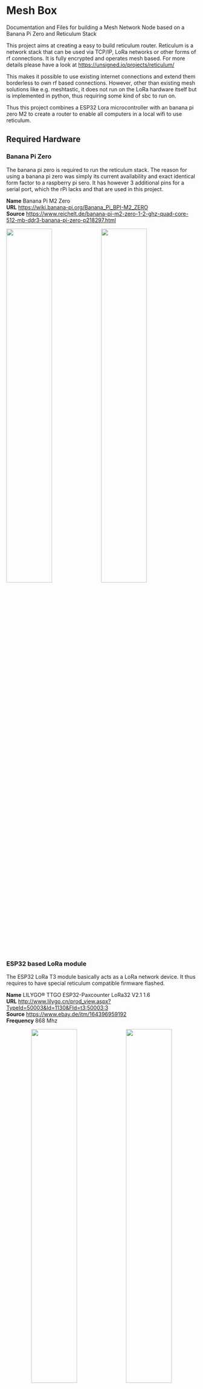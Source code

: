 # Mesh Box
Documentation and Files for building a Mesh Network Node based on a Banana Pi Zero and Reticulum Stack

This project aims at creating a easy to build reticulum router. Reticulum is a network stack that can be used via TCP/IP, LoRa networks or other forms of rf connections. It is fully encrypted and operates mesh based. For more details please have a look at https://unsigned.io/projects/reticulum/

This makes it possible to use existing internet connections and extend them borderless to own rf based connections. However, other than existing mesh solutions like e.g. meshtastic, it does not run on the LoRa hardware itself but is implemented in python, thus requiring some kind of sbc to run on. 

Thus this project combines a ESP32 Lora microcontroller with an banana pi zero M2 to create a router to enable all computers in a local wifi to use reticulum.
 

## Required Hardware
### Banana Pi Zero
<p>
The banana pi zero is required to run the reticulum stack. The reason for using a banana pi zero was simply its current availability and exact identical form factor to a raspberry pi sero. It has however 3 additional pins for a serial port, which the rPi lacks and that are used in this project.

**Name** Banana Pi M2 Zero<br>
**URL** https://wiki.banana-pi.org/Banana_Pi_BPI-M2_ZERO<br>
**Source** https://www.reichelt.de/banana-pi-m2-zero-1-2-ghz-quad-core-512-mb-ddr3-banana-pi-zero-p218297.html<br>

</p>
<p align="left" width="60%">
  <img width="49%" src="images/bPi_zero/bPi_zero_front.jpg">
  <img width="49%" src="images/bPi_zero/bPi_zero_back.jpg">
</p>

### ESP32 based LoRa module
<p>
The ESP32 LoRa T3 module basically acts as a LoRa network device. It thus requires to have special reticulum compatible firmware flashed.

**Name** LILYGO® TTGO ESP32-Paxcounter LoRa32 V2.1 1.6<br>
**URL** http://www.lilygo.cn/prod_view.aspx?TypeId=50003&Id=1130&FId=t3:50003:3<br>
**Source** https://www.ebay.de/itm/164396959192<br>
**Frequency** 868 Mhz<br>

</p>
<p align="center" width="60%">
  <img width="49%" src="images/T3/T3_front.jpg">
  <img width="49%" src="images/T3/T3_back.jpg">
</p>

### Optional: Battery module
<p>
The battery module initially was planned as ups for use with solar power, however due to it turning off for a second once the power source is disconnected, this is not feasable. It makes the unit however autonomous for either mobile use or temporary backup power in case of a blackout.
As I bought some of the modules, I'm still going to built this version, but eventually I'll switch to powering the unit using external usb power banks.

**Name** diymore Battery Shield V8<br>
**URL** https://www.diymore.cc/products/18650-battery-shield-v8-mobile-power-bank-3v-5v-for-arduino-esp32-esp8266-wifi<br>
**Source** https://www.ebay.de/itm/402137178128<br>

</p>
<p align="center" width="60%">
  <img width="49%" src="images/battery/battery_board_front.jpg">
  <img width="49%" src="images/battery/battery_board_back.jpg">
</p>

### Cables
<p>

</p>

### Connectors
<p>
3 wire cables are used for the serial connections. In the pictures 4 wires. The length is not relevant, however, if you plan to use the provided 3d printed case, these values fit it:

1x 8.2cm (Banana Pi Zero M2 - gpio serial)<br>
1x 6.5cm (Banana Pi Zero M2 - debug serial)<br>
1x 4 cm (ESP32)


2 wire cables are used for the optional power supply. Length used with the 3d printed case:

2x 4.5cm (battery board)<br>
1x 7.8cm (Banana Pi Zero)<br>
1x 3.3cm (ESP32)
</p>

### WIFI Antenna and cable for Banana Pi Zero
<p>
A wifi antenna is required for the banana pi zero as without one it simply has no wifi reception at all. In case a raspberry pi zero is used, the antenna is not needed.

**Name** 2.4GHz WIFI antenna SMA Female<br> 
**Source** https://www.ebay.de/itm/183989745716<br>

</p>
<p align="left" width="60%">
  <img width="49%" src="images/antenna/antenna_cables.jpg">
</p>


### SMA - IPEX adapter cable
<p>
To connect the antenna with the banana pi zero board, a small adapter cable is required

**Name** RP-SMA(Male) to IPEX/U.FL Pigtail Cable<br>
**Source** https://www.ebay.de/itm/265495161098<br>

</p>


## Hardware setup

### Connect to bPi Serial Debug Interface
<p>
In order to interact with the banana pi zero, one can use the HDMI interface, but for most single board computers, it is much easier to use the serial interface. As most arm boards lack a video bios, this is also often necessary to actually see the bootloader or kernel messages.

The banana pi zero has three additional pins compared to the raspberry pi zero, and provides a serial port via them. All that is needed, is a serial<->usb adapter and a second computer to display the serial messages from the pi.

To use it, first solder three wires to the three pins and attach a connector. Keep in mind that with serial connections, the TX and RX lines are crossed:

Pi  <->	Serial Adapter<br>

RX  <-> TX<br>
TX  <-> RX<br>
GND <-> GND<br>

</p>
<p align="center" width="60%">
  <img width="99%" src="images/schema/bPi_zero_schema_ftdi.png">
</p>
<p>
Cables soldered to the Banana Pi Zero:
</p> 
<p align="center" width="60%">
  <img width="49%" src="images/bPi_zero/bPi_zero_front_with_serial.jpg">
  <img width="49%" src="images/bPi_zero/bPi_zero_back_with_serial.jpg">
</p>

<p>
Banana Pi Zero connected to Serial<->USB adapter:
</p>
<p align="center" width="60%">
  <img width="49%" src="images/connected/bPi_zero_ftdi.jpg">
  <img width="49%" src="images/connected/bPi_zero_ftdi_usb.jpg">
</p>


### Connect bPi with ESP32
<p>
To not have to deal with USB otg cables and for saving space, the serial connection between the Banana Pi Zero M2 and the ESP32 device is realized via GPIO pins. The required pins on the ESP32 are marked as GND,TX and Rx, while the pins on the Banana Pi Zero M2 are Pins 6,8 and 10. Note, again RX and TX lines are crossed:

Raspberry Pi  <->   ESP32

Pin6  = GND   <->   GND<br>
Pin8  = TX    <->   RX<br>
Pin10 = RX    <->   TX<br>

For details on the pinout of the Banana/Raspbian Pi Zero: https://pinout.xyz/

</p>
Please note, here the boards already have also power cables connected, these are optional:
<p>
</p>
<p align="center" width="100%">
  <img width="32%" src="images/T3/T3_back_with_cables.jpg">
  <img width="32%" src="images/T3/T3_front_with_cables.jpg">
  <img width="32%" src="images/connected/T3_bPi_zero_connected.jpg">
</p>

### Connect with Power Source

<p align="center" width="100%">
  <img width="49%" src="images/battery/battery_with_cables.jpg">
  <img width="49%" src="images/connected/T3_bPi_zero_battery_connected.jpg">
</p>


## Software Setup

- Download Armbian image and checksum<br>
  `wget https://stpete-mirror.armbian.com/archive/bananapim2zero/archive/Armbian_21.08.1_Bananapim2zero_hirsute_edge_5.13.12.img.xz`<br>
  `wget https://stpete-mirror.armbian.com/archive/bananapim2zero/archive/Armbian_21.08.1_Bananapim2zero_hirsute_edge_5.13.12.img.xz.asc`

- Verify checksum<br>
  `sha256sum -c Armbian_21.08.1_Bananapim2zero_hirsute_edge_5.13.12.img.xz.sha`
Output should be:<br>
  `Armbian_21.08.1_Bananapim2zero_hirsute_edge_5.13.12.img.xz: OK`

- Extract archive<br>
  `xz -d Armbian_21.08.1_Bananapim2zero_hirsute_edge_5.13.12.img.xz`

- Transfer image to microSD card
  - insert micro SDcard
  - check `dmesg` output for new device
    ```
    [454114.809037] ums-realtek 1-3:1.0: USB Mass Storage device detected
    [454114.821987] scsi host6: usb-storage 1-3:1.0
    [454114.822121] usbcore: registered new interface driver ums-realtek
    [454115.853806] scsi 6:0:0:0: Direct-Access     Generic- SD/MMC/MS PRO    1.00 PQ: 0 ANSI: 4
    [454115.854150] sd 6:0:0:0: Attached scsi generic sg1 type 0
    [454115.856826] sd 6:0:0:0: [sda] 62333952 512-byte logical blocks: (31.9 GB/29.7 GiB)
    ```
   - write image to microSD card<br>
     `sudo dd if=Armbian_21.08.1_Bananapim2zero_hirsute_edge_5.13.12.img of=/dev/sda bs=4096k status=progress`

### Image Setup

- Insert microSD card into the bPi
- Connect the bPi serial debug interface with the serial<->usb adapter to yout computer
- Open a connection
  - check `dmesg` output for new device
    ```
    [456060.557945] usbserial: USB Serial support registered for FTDI USB Serial Device
    [456060.557967] ftdi_sio 1-3:1.0: FTDI USB Serial Device converter detected
    [456060.557997] usb 1-3: Detected FT232RL
    [456060.565508] usb 1-3: FTDI USB Serial Device converter now attached to ttyUSB0
    ```
  - connect to device<br>
    `screen /dev/ttyUSB0 115200`<br>
    Your screen terminal will stay blank. This is normal, leave it running<br>
  - bootup bPi by pluging in microUSB power source
  - wait for the bootup messages finish
- Once the initial login program starts, enter password and create user as guided

<p align="center" width="100%">
  <img width="49%" src="images/screenshots/bPi_zero_bootup_small.gif">
</p>

### Configure Wifi

- Connect the wifi antenna with the bPi
- run `nmtui` and use its UI to choose you network and provide credentials

<p align="center" width="100%">
  <img width="49%" src="images/screenshots/nmtui_startup.png">
  <img width="49%" src="images/screenshots/nmtui_select.png">
</p>

- Show ip adress<br>
  `ip a l wlan0 | awk '/inet/ {print $2}'`

### System Setup

- Login to the bPi using ssh
- Update system<br>
  `apt-get update && apt-get upgrade`
- Run `armbian-config` and configure<>br
  - System->CPU<br>
	Minimum Speed: 480000<br>
    Maximum Speed: 480000<br>
    Governor: powersave<br>
  - System->Hardware<br>
	Enable: uart3<br>
    

### Required Software

- Install required packages<br>
  `apt install python3-pip python3-all-dev libffi-dev rustc cargo`

### Python Modules

- Install required python modules<br>
  You will have to change the temporal build dir as /tmp on the bPi is too small and running just `pip3 install` will fail with an disk space error.<br>
  ```
  mkdir ~/tmp
  TMPDIR=~/tmp pip3 install rnodeconf
  ```

### Reticulum

### Access Point


## Casing

### With Battery

### Without Battery
